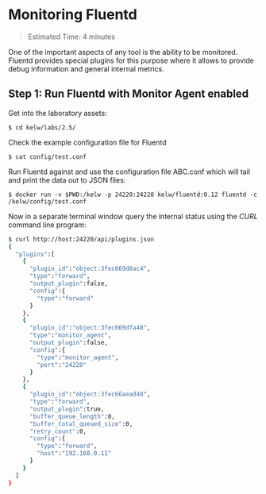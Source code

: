 # Monitoring Fluentd

> Estimated Time: 4 minutes

One of the important aspects of any tool is the ability to be monitored. Fluentd provides special plugins for this purpose where it allows to provide debug information and general internal metrics.

## Step 1: Run Fluentd with Monitor Agent enabled

Get into the laboratory assets:

```
$ cd kelw/labs/2.5/
```

Check the example configuration file for Fluentd

```
$ cat config/test.conf
```

Run Fluentd against and use the configuration file ABC.conf which will tail and print the data out to JSON files:

```
$ docker run -v $PWD:/kelw -p 24220:24220 kelw/fluentd:0.12 fluentd -c /kelw/config/test.conf
```

>

Now in a separate terminal window query the internal status using the _CURL_ command line program:

```bash
$ curl http://host:24220/api/plugins.json
{
  "plugins":[
    {
      "plugin_id":"object:3fec669d6ac4",
      "type":"forward",
      "output_plugin":false,
      "config":{
        "type":"forward"
      }
    },
    {
      "plugin_id":"object:3fec669dfa48",
      "type":"monitor_agent",
      "output_plugin":false,
      "config":{
        "type":"monitor_agent",
        "port":"24220"
      }
    },
    {
      "plugin_id":"object:3fec66aead48",
      "type":"forward",
      "output_plugin":true,
      "buffer_queue_length":0,
      "buffer_total_queued_size":0,
      "retry_count":0,
      "config":{
        "type":"forward",
        "host":"192.168.0.11"
      }
    }
  ]
}
```



